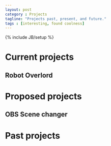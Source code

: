 ```yaml
---
layout: post
category : Projects
tagline: "Projects past, present, and future."
tags : [interesting, found coolness]
---
```

{% include JB/setup %}

# Current projects
## Robot Overlord

# Proposed projects
## OBS Scene changer

# Past projects